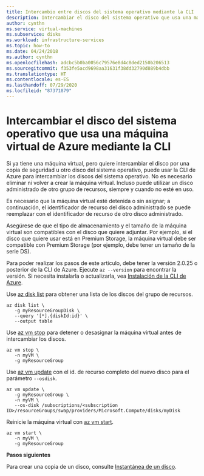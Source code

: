 ```yaml
---
title: Intercambio entre discos del sistema operativo mediante la CLI '
description: Intercambiar el disco del sistema operativo que usa una máquina virtual de Azure mediante la CLI.
author: cynthn
ms.service: virtual-machines
ms.subservice: disks
ms.workload: infrastructure-services
ms.topic: how-to
ms.date: 04/24/2018
ms.author: cynthn
ms.openlocfilehash: adcbc5b0ba0056c79576e8d4c8ded2150b206513
ms.sourcegitcommit: f353fe5acd9698aa31631f38dd32790d889b4dbb
ms.translationtype: HT
ms.contentlocale: es-ES
ms.lasthandoff: 07/29/2020
ms.locfileid: "87371879"
---
```

# <a name="change-the-os-disk-used-by-an-azure-vm-using-the-cli"></a>Intercambiar el disco del sistema operativo que usa una máquina virtual de Azure mediante la CLI


Si ya tiene una máquina virtual, pero quiere intercambiar el disco por una copia de seguridad u otro disco del sistema operativo, puede usar la CLI de Azure para intercambiar los discos del sistema operativo. No es necesario eliminar ni volver a crear la máquina virtual. Incluso puede utilizar un disco administrado de otro grupo de recursos, siempre y cuando no esté en uso.

Es necesario que la máquina virtual esté detenida o sin asignar; a continuación, el identificador de recurso del disco administrado se puede reemplazar con el identificador de recurso de otro disco administrado. 

Asegúrese de que el tipo de almacenamiento y el tamaño de la máquina virtual son compatibles con el disco que quiere adjuntar. Por ejemplo, si el disco que quiere usar está en Premium Storage, la máquina virtual debe ser compatible con Premium Storage (por ejemplo, debe tener un tamaño de la serie DS).

Para poder realizar los pasos de este artículo, debe tener la versión 2.0.25 o posterior de la CLI de Azure. Ejecute `az --version` para encontrar la versión. Si necesita instalarla o actualizarla, vea [Instalación de la CLI de Azure]( /cli/azure/install-azure-cli). 


Use [az disk list](/cli/azure/disk) para obtener una lista de los discos del grupo de recursos.

```azurecli-interactive
az disk list \
   -g myResourceGroupDisk \
   --query '[*].{diskId:id}' \
   --output table
```


Use [az vm stop](/cli/azure/vm) para detener o desasignar la máquina virtual antes de intercambiar los discos.

```azurecli-interactive
az vm stop \
   -n myVM \
   -g myResourceGroup
```


Use [az vm update](/cli/azure/vm#az-vm-update) con el id. de recurso completo del nuevo disco para el parámetro `--osdisk`. 

```azurecli-interactive 
az vm update \
   -g myResourceGroup \
   -n myVM \
   --os-disk /subscriptions/<subscription ID>/resourceGroups/swap/providers/Microsoft.Compute/disks/myDisk 
   ```
   
Reinicie la máquina virtual con [az vm start](/cli/azure/vm).

```azurecli-interactive
az vm start \
   -n myVM \
   -g myResourceGroup
```

   
**Pasos siguientes**

Para crear una copia de un disco, consulte [Instantánea de un disco](snapshot-copy-managed-disk.md).

